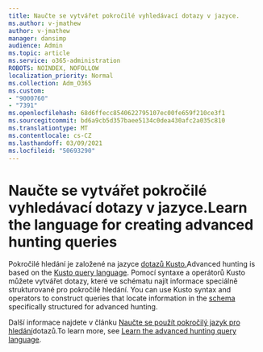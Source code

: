 ```yaml
---
title: Naučte se vytvářet pokročilé vyhledávací dotazy v jazyce.
ms.author: v-jmathew
author: v-jmathew
manager: dansimp
audience: Admin
ms.topic: article
ms.service: o365-administration
ROBOTS: NOINDEX, NOFOLLOW
localization_priority: Normal
ms.collection: Adm_O365
ms.custom:
- "9000760"
- "7391"
ms.openlocfilehash: 68d6ffecc8540622795107ec00fe659f210ce3f1
ms.sourcegitcommit: bd6a9cb5d357baee5134c0dea430afc2a035c810
ms.translationtype: MT
ms.contentlocale: cs-CZ
ms.lasthandoff: 03/09/2021
ms.locfileid: "50693290"
---
```

# <a name="learn-the-language-for-creating-advanced-hunting-queries"></a><span data-ttu-id="bb58c-102">Naučte se vytvářet pokročilé vyhledávací dotazy v jazyce.</span><span class="sxs-lookup"><span data-stu-id="bb58c-102">Learn the language for creating advanced hunting queries</span></span>

<span data-ttu-id="bb58c-103">Pokročilé hledání je založené na jazyce [dotazů Kusto.](https://go.microsoft.com/fwlink/?linkid=2144620)</span><span class="sxs-lookup"><span data-stu-id="bb58c-103">Advanced hunting is based on the [Kusto query language](https://go.microsoft.com/fwlink/?linkid=2144620).</span></span> <span data-ttu-id="bb58c-104">Pomocí syntaxe a operátorů Kusto můžete vytvářet dotazy, které ve schématu najít informace speciálně strukturované pro pokročilé hledání. [](https://go.microsoft.com/fwlink/?linkid=2144621)</span><span class="sxs-lookup"><span data-stu-id="bb58c-104">You can use Kusto syntax and operators to construct queries that locate information in the [schema](https://go.microsoft.com/fwlink/?linkid=2144621) specifically structured for advanced hunting.</span></span>

<span data-ttu-id="bb58c-105">Další informace najdete v článku [Naučte se použít pokročilý jazyk pro hledání](https://go.microsoft.com/fwlink/?linkid=2144518)dotazů.</span><span class="sxs-lookup"><span data-stu-id="bb58c-105">To learn more, see [Learn the advanced hunting query language](https://go.microsoft.com/fwlink/?linkid=2144518).</span></span>
